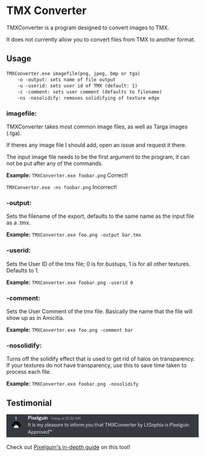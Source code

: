 # TMX Converter
TMXConverter is a program designed to convert images to TMX. 

It does not currently allow you to convert files from TMX to another format.

## Usage
```
TMXConverter.exe imagefile(png, jpeg, bmp or tga)
	-o -output: sets name of file output
	-u -userid: sets user id of TMX (default: 1)
	-c -comment: sets user comment (defaults to filename)
	-ns -nosolidify: removes solidifying of texture edge
```
### imagefile:
TMXConverter takes most common image files, as well as Targa images (.tga).

If theres any image file I should add, open an issue and request it there.

The input image file needs to be the first argument to the program, it can not be put after any of the commands.

**Example:**
`TMXConverter.exe foobar.png`
Correct!

`TMXConverter.exe -ns foobar.png`
Incorrect!

### -output:
Sets the filename of the export, defaults to the same name as the input file as a .tmx.

**Example:**
`TMXConverter.exe foo.png -output bar.tmx`

### -userid:
Sets the User ID of the tmx file; 0 is for bustups, 1 is for all other textures. Defaults to 1.

**Example:**
`TMXConverter.exe foobar.png -userid 0`

### -comment:
Sets the User Comment of the tmx file. Basically the name that the file will show up as in Amicitia. 

**Example:**
`TMXConverter.exe foo.png -comment bar`

### -nosolidify:
Turns off the solidify effect that is used to get rid of halos on transparency. If your textures do not have transparency, use this to save time taken to process each file.

**Example:**
`TMXConverter.exe foobar.png -nosolidify`

## Testimonial
![Pixelguin Approved!](/Images/Testimonial.png)

Check out [Pixelguin's in-depth guide](https://gamebanana.com/tuts/15675) on this tool!
